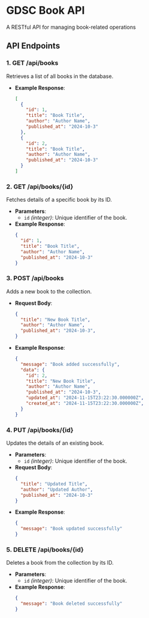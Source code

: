 # GDSC Book API

A RESTful API for managing book-related operations

## API Endpoints

### 1. **GET /api/books**
   Retrieves a list of all books in the database.
   - **Example Response**:
     ```json
     [
       {
         "id": 1,
         "title": "Book Title",
         "author": "Author Name",
         "published_at": "2024-10-3"
       },
       {
         "id": 2,
         "title": "Book Title",
         "author": "Author Name",
         "published_at": "2024-10-3"
       }
     ]
     ```

### 2. **GET /api/books/{id}**
   Fetches details of a specific book by its ID.
   - **Parameters**: 
     - `id` _(integer)_: Unique identifier of the book.
   - **Example Response**:
     ```json
     {
       "id": 1,
       "title": "Book Title",
       "author": "Author Name",
       "published_at": "2024-10-3"
     }
     ```

### 3. **POST /api/books**
   Adds a new book to the collection.
   - **Request Body**:
     ```json
     {
       "title": "New Book Title",
       "author": "Author Name",
       "published_at": "2024-10-3",
     }
     ```
   - **Example Response**:
     ```json
     {
       "message": "Book added successfully",
       "data": {
         "id": 2,
         "title": "New Book Title",
         "author": "Author Name",
         "published_at": "2024-10-3",
         "updated_at": "2024-11-15T23:22:30.000000Z",
         "created_at": "2024-11-15T23:22:30.000000Z",
       }
     }
     ```

### 4. **PUT /api/books/{id}**
   Updates the details of an existing book.
   - **Parameters**:
     - `id` _(integer)_: Unique identifier of the book.
   - **Request Body**:
     ```json
     {
       "title": "Updated Title",
       "author": "Updated Author",
       "published_at": "2024-10-3"
     }
     ```
   - **Example Response**:
     ```json
     {
       "message": "Book updated successfully"
     }
     ```

### 5. **DELETE /api/books/{id}**
   Deletes a book from the collection by its ID.
   - **Parameters**:
     - `id` _(integer)_: Unique identifier of the book.
   - **Example Response**:
     ```json
     {
       "message": "Book deleted successfully"
     }
     ```

